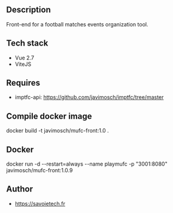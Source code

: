 ## Description

Front-end for a football matches events organization tool.

## Tech stack

- Vue 2.7
- ViteJS

## Requires

- imptfc-api: https://github.com/javimosch/imptfc/tree/master

## Compile docker image

docker build -t javimosch/mufc-front:1.0 .

## Docker

docker run -d --restart=always --name playmufc -p "3001:8080" javimosch/mufc-front:1.0.9

## Author

- https://savoietech.fr


